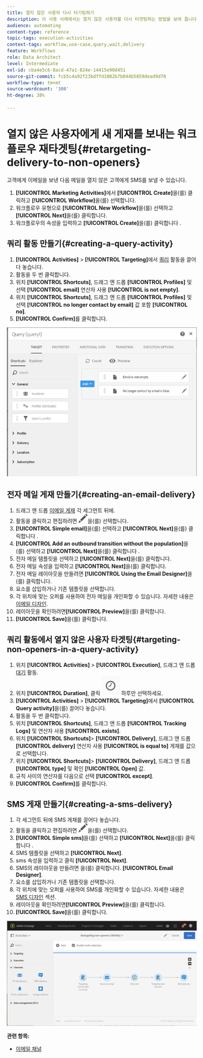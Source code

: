 ```yaml
---
title: 열지 않은 사용자 다시 타기팅하기
description: 이 사용 사례에서는 열지 않은 사용자를 다시 타겟팅하는 방법을 보여 줍니다.
audience: automating
content-type: reference
topic-tags: execution-activities
context-tags: workflow,use-case,query,wait,delivery
feature: Workflows
role: Data Architect
level: Intermediate
exl-id: cba4e5c6-8acd-47a1-824e-14415e90d451
source-git-commit: fcb5c4a92f23bdffd1082b7b044b5859dead9d70
workflow-type: tm+mt
source-wordcount: '308'
ht-degree: 38%

---
```


# 열지 않은 사용자에게 새 게재를 보내는 워크플로우 재타겟팅{#retargeting-delivery-to-non-openers}

고객에게 이메일을 보낸 다음 메일을 열지 않은 고객에게 SMS를 보낼 수 있습니다.

1. **[!UICONTROL Marketing Activities]**&#x200B;에서 **[!UICONTROL Create]**&#x200B;을(를) 클릭하고 **[!UICONTROL Workflow]**&#x200B;을(를) 선택합니다.
1. 워크플로우 유형으로 **[!UICONTROL New Workflow]**&#x200B;을(를) 선택하고 **[!UICONTROL Next]**&#x200B;을(를) 클릭합니다.
1. 워크플로우의 속성을 입력하고 **[!UICONTROL Create]**&#x200B;을(를) 클릭합니다 .

## 쿼리 활동 만들기{#creating-a-query-activity}

1. **[!UICONTROL Activities]** > **[!UICONTROL Targeting]**&#x200B;에서 [쿼리](../../automating/using/query.md) 활동을 끌어다 놓습니다.
1. 활동을 두 번 클릭합니다.
1. 위치 **[!UICONTROL Shortcuts]**, 드래그 앤 드롭 **[!UICONTROL Profiles]** 및 선택 **[!UICONTROL email]** 연산자 사용 **[!UICONTROL is not empty]**.
1. 위치 **[!UICONTROL Shortcuts]**, 드래그 앤 드롭 **[!UICONTROL Profiles]** 및 선택 **[!UICONTROL no longer contact by email]** 값 포함 **[!UICONTROL no]**.
1. **[!UICONTROL Confirm]**&#x200B;를 클릭합니다.

![](assets/wf-complement-query.png)

## 전자 메일 게재 만들기{#creating-an-email-delivery}

1. 드래그 앤 드롭 [이메일 게재](../../automating/using/email-delivery.md) 각 세그먼트 뒤에.
1. 활동을 클릭하고 편집하려면 ![](assets/edit_darkgrey-24px.png)을(를) 선택합니다.
1. **[!UICONTROL Simple email]**&#x200B;을(를) 선택하고 **[!UICONTROL Next]**&#x200B;을(를) 클릭합니다 .
1. **[!UICONTROL Add an outbound transition without the population]**&#x200B;을(를) 선택하고 **[!UICONTROL Next]**&#x200B;을(를) 클릭합니다 .
1. 전자 메일 템플릿을 선택하고 **[!UICONTROL Next]**&#x200B;을(를) 클릭합니다.
1. 전자 메일 속성을 입력하고 **[!UICONTROL Next]**&#x200B;을(를) 클릭합니다.
1. 전자 메일 레이아웃을 만들려면 **[!UICONTROL Using the Email Designer]**&#x200B;을(를) 클릭합니다.
1. 요소를 삽입하거나 기존 템플릿을 선택합니다.
1. 각 위치에 맞는 오퍼를 사용하여 전자 메일을 개인화할 수 있습니다. 자세한 내용은 [이메일 디자인](../../designing/using/designing-from-scratch.md#designing-an-email-content-from-scratch).
1. 레이아웃을 확인하려면&#x200B;**[!UICONTROL Preview]**&#x200B;을(를) 클릭합니다.
1. **[!UICONTROL Save]**&#x200B;을(를) 클릭합니다.

## 쿼리 활동에서 열지 않은 사용자 타겟팅{#targeting-non-openers-in-a-query-activity}

1. 위치 **[!UICONTROL Activities]** > **[!UICONTROL Execution]**, 드래그 앤 드롭 [대기](../../automating/using/wait.md) 활동.
1. 위치 **[!UICONTROL Duration]**, 클릭 ![](assets/duration-icon.png) 하루만 선택하세요.
1. **[!UICONTROL Activities]** > **[!UICONTROL Targeting]**&#x200B;에서 **[!UICONTROL Query activity]**&#x200B;을(를) 끌어다 놓습니다.
1. 활동을 두 번 클릭합니다.
1. 위치 **[!UICONTROL Shortcuts]**, 드래그 앤 드롭 **[!UICONTROL Tracking Logs]** 및 연산자 사용 **[!UICONTROL exists]**.
1. 위치 **[!UICONTROL Shortcuts]**> **[!UICONTROL Delivery]**, 드래그 앤 드롭 **[!UICONTROL delivery]** 연산자 사용 **[!UICONTROL is equal to]** 게재를 값으로 선택합니다.
1. 위치 **[!UICONTROL Shortcuts]**> **[!UICONTROL Delivery]**, 드래그 앤 드롭 **[!UICONTROL type]** 및 확인 **[!UICONTROL Open]** 값.
1. 규칙 사이의 연산자를 다음으로 선택 **[!UICONTROL except]**.
1. **[!UICONTROL Confirm]**&#x200B;를 클릭합니다.

## SMS 게재 만들기{#creating-a-sms-delivery}

1. 각 세그먼트 뒤에 SMS 게재를 끌어다 놓습니다.
1. 활동을 클릭하고 편집하려면 ![](assets/edit_darkgrey-24px.png)을(를) 선택합니다.
1. **[!UICONTROL Simple sms]**&#x200B;을(를) 선택하고 **[!UICONTROL Next]**&#x200B;을(를) 클릭합니다 .
1. SMS 템플릿을 선택하고 **[!UICONTROL Next]**.
1. sms 속성을 입력하고 클릭 **[!UICONTROL Next]**.
1. SMS의 레이아웃을 만들려면 을(를) 클릭합니다. **[!UICONTROL Email Designer]**.
1. 요소를 삽입하거나 기존 템플릿을 선택합니다.
1. 각 위치에 맞는 오퍼를 사용하여 SMS를 개인화할 수 있습니다.
자세한 내용은 [SMS 디자인](../../channels/using/creating-an-sms-message.md) 섹션.
1. 레이아웃을 확인하려면&#x200B;**[!UICONTROL Preview]**&#x200B;을(를) 클릭합니다.
1. **[!UICONTROL Save]**&#x200B;을(를) 클릭합니다.

![](assets/wf-retargeting-non-openers.png)

**관련 항목:**

* [이메일 채널](../../channels/using/creating-an-email.md)
